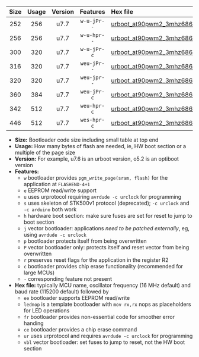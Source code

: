 |Size|Usage|Version|Features|Hex file|
|:-:|:-:|:-:|:-:|:--|
|252|256|u7.7|`w-u-jPr--`|[urboot_at90pwm2_3mhz6864_115200bps_lednop_ur_vbl.hex](https://raw.githubusercontent.com/stefanrueger/urboot.hex/main/mcus/at90pwm2/fcpu_3mhz6864/115200_bps/urboot_at90pwm2_3mhz6864_115200bps_lednop_ur_vbl.hex)|
|256|256|u7.7|`w-u-hpr--`|[urboot_at90pwm2_3mhz6864_115200bps_lednop_fr_ur.hex](https://raw.githubusercontent.com/stefanrueger/urboot.hex/main/mcus/at90pwm2/fcpu_3mhz6864/115200_bps/urboot_at90pwm2_3mhz6864_115200bps_lednop_fr_ur.hex)|
|300|320|u7.7|`w-u-jPr-c`|[urboot_at90pwm2_3mhz6864_115200bps_lednop_fr_ce_ur_vbl.hex](https://raw.githubusercontent.com/stefanrueger/urboot.hex/main/mcus/at90pwm2/fcpu_3mhz6864/115200_bps/urboot_at90pwm2_3mhz6864_115200bps_lednop_fr_ce_ur_vbl.hex)|
|316|320|u7.7|`weu-jPr--`|[urboot_at90pwm2_3mhz6864_115200bps_ee_lednop_ur_vbl.hex](https://raw.githubusercontent.com/stefanrueger/urboot.hex/main/mcus/at90pwm2/fcpu_3mhz6864/115200_bps/urboot_at90pwm2_3mhz6864_115200bps_ee_lednop_ur_vbl.hex)|
|320|320|u7.7|`weu-jpr--`|[urboot_at90pwm2_3mhz6864_115200bps_ee_lednop_fr_ur_vbl.hex](https://raw.githubusercontent.com/stefanrueger/urboot.hex/main/mcus/at90pwm2/fcpu_3mhz6864/115200_bps/urboot_at90pwm2_3mhz6864_115200bps_ee_lednop_fr_ur_vbl.hex)|
|360|384|u7.7|`weu-jPr-c`|[urboot_at90pwm2_3mhz6864_115200bps_ee_lednop_fr_ce_ur_vbl.hex](https://raw.githubusercontent.com/stefanrueger/urboot.hex/main/mcus/at90pwm2/fcpu_3mhz6864/115200_bps/urboot_at90pwm2_3mhz6864_115200bps_ee_lednop_fr_ce_ur_vbl.hex)|
|342|512|u7.7|`weu-hpr-c`|[urboot_at90pwm2_3mhz6864_115200bps_ee_lednop_fr_ce_ur.hex](https://raw.githubusercontent.com/stefanrueger/urboot.hex/main/mcus/at90pwm2/fcpu_3mhz6864/115200_bps/urboot_at90pwm2_3mhz6864_115200bps_ee_lednop_fr_ce_ur.hex)|
|446|512|u7.7|`wes-hpr-c`|[urboot_at90pwm2_3mhz6864_115200bps_ee_lednop_fr_ce.hex](https://raw.githubusercontent.com/stefanrueger/urboot.hex/main/mcus/at90pwm2/fcpu_3mhz6864/115200_bps/urboot_at90pwm2_3mhz6864_115200bps_ee_lednop_fr_ce.hex)|

- **Size:** Bootloader code size including small table at top end
- **Usage:** How many bytes of flash are needed, ie, HW boot section or a multiple of the page size
- **Version:** For example, u7.6 is an urboot version, o5.2 is an optiboot version
- **Features:**
  + `w` bootloader provides `pgm_write_page(sram, flash)` for the application at `FLASHEND-4+1`
  + `e` EEPROM read/write support
  + `u` uses urprotocol requiring `avrdude -c urclock` for programming
  + `s` uses skeleton of STK500v1 protocol (deprecated); `-c urclock` and `-c arduino` both work
  + `h` hardware boot section: make sure fuses are set for reset to jump to boot section
  + `j` vector bootloader: applications *need to be patched externally*, eg, using `avrdude -c urclock`
  + `p` bootloader protects itself from being overwritten
  + `P` vector bootloader only: protects itself and reset vector from being overwritten
  + `r` preserves reset flags for the application in the register R2
  + `c` bootloader provides chip erase functionality (recommended for large MCUs)
  + `-` corresponding feature not present
- **Hex file:** typically MCU name, oscillator frequency (16 MHz default) and baud rate (115200 default) followed by
  + `ee` bootloader supports EEPROM read/write
  + `lednop` is a template bootloader with `mov rx,rx` nops as placeholders for LED operations
  + `fr` bootloader provides non-essential code for smoother error handing
  + `ce` bootloader provides a chip erase command
  + `ur` uses urprotocol and requires `avrdude -c urclock` for programming
  + `vbl` vector bootloader: set fuses to jump to reset, not the HW boot section
